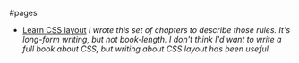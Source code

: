 #pages
* [Learn CSS layout](http://book.mixu.net/css/) 
*I wrote this set of chapters to describe those rules. It's long-form writing, but not book-length. I don't think I'd want to write a full book about CSS, but writing about CSS layout has been useful.*
